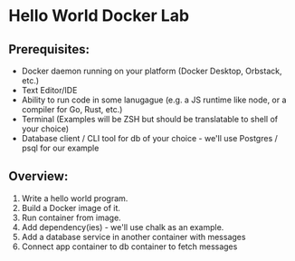 # Hello World Docker Lab

## Prerequisites:
- Docker daemon running on your platform (Docker Desktop, Orbstack, etc.)
- Text Editor/IDE
- Ability to run code in some lanugague (e.g. a JS runtime like node, or a compiler for Go, Rust, etc.)
- Terminal (Examples will be ZSH but should be translatable to shell of your choice)
- Database client / CLI tool for db of your choice - we'll use Postgres / psql for our example

## Overview:
1. Write a hello world program.
2. Build a Docker image of it.
3. Run container from image. 
4. Add dependency(ies) - we'll use chalk as an example. 
5. Add a database service in another container with messages
6. Connect app container to db container to fetch messages
